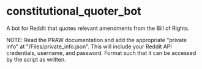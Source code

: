 # constitutional_quoter_bot

A bot for Reddit that quotes relevant amendments from the Bill of Rights.

NOTE: Read the PRAW documentation and add the appropriate "private info" at
"/Files/private_info.json". This will include your Reddit API credentials,
username, and password. Format such that it can be accessed by the script 
as written.